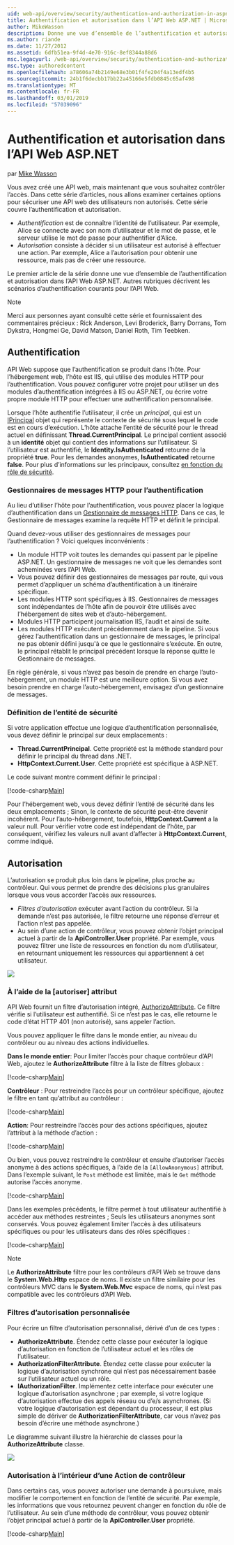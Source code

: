 ```yaml
---
uid: web-api/overview/security/authentication-and-authorization-in-aspnet-web-api
title: Authentification et autorisation dans l’API Web ASP.NET | Microsoft Docs
author: MikeWasson
description: Donne une vue d’ensemble de l’authentification et autorisation dans l’API Web ASP.NET.
ms.author: riande
ms.date: 11/27/2012
ms.assetid: 6dfb51ea-9f4d-4e70-916c-8ef8344a88d6
msc.legacyurl: /web-api/overview/security/authentication-and-authorization-in-aspnet-web-api
msc.type: authoredcontent
ms.openlocfilehash: a78606a74b2149e68e3b01f4fe204f4a13edf4b5
ms.sourcegitcommit: 24b1f6decbb17bb22a45166e5fdb0845c65af498
ms.translationtype: MT
ms.contentlocale: fr-FR
ms.lasthandoff: 03/01/2019
ms.locfileid: "57039096"
---
```

<a name="authentication-and-authorization-in-aspnet-web-api"></a>Authentification et autorisation dans l’API Web ASP.NET
====================
par [Mike Wasson](https://github.com/MikeWasson)

Vous avez créé une API web, mais maintenant que vous souhaitez contrôler l’accès. Dans cette série d’articles, nous allons examiner certaines options pour sécuriser une API web des utilisateurs non autorisés. Cette série couvre l’authentification et autorisation.

- *Authentification* est de connaître l’identité de l’utilisateur. Par exemple, Alice se connecte avec son nom d’utilisateur et le mot de passe, et le serveur utilise le mot de passe pour authentifier d’Alice.
- *Autorisation* consiste à décider si un utilisateur est autorisé à effectuer une action. Par exemple, Alice a l’autorisation pour obtenir une ressource, mais pas de créer une ressource.

Le premier article de la série donne une vue d’ensemble de l’authentification et autorisation dans l’API Web ASP.NET. Autres rubriques décrivent les scénarios d’authentification courants pour l’API Web.

> [!NOTE]
> Merci aux personnes ayant consulté cette série et fournissaient des commentaires précieux : Rick Anderson, Levi Broderick, Barry Dorrans, Tom Dykstra, Hongmei Ge, David Matson, Daniel Roth, Tim Teebken.


## <a name="authentication"></a>Authentification

API Web suppose que l’authentification se produit dans l’hôte. Pour l’hébergement web, l’hôte est IIS, qui utilise des modules HTTP pour l’authentification. Vous pouvez configurer votre projet pour utiliser un des modules d’authentification intégrées à IIS ou ASP.NET, ou écrire votre propre module HTTP pour effectuer une authentification personnalisée.

Lorsque l’hôte authentifie l’utilisateur, il crée un *principal*, qui est un [IPrincipal](https://msdn.microsoft.com/library/System.Security.Principal.IPrincipal.aspx) objet qui représente le contexte de sécurité sous lequel le code est en cours d’exécution. L’hôte attache l’entité de sécurité pour le thread actuel en définissant **Thread.CurrentPrincipal**. Le principal contient associé à un **identité** objet qui contient des informations sur l’utilisateur. Si l’utilisateur est authentifié, le **Identity.IsAuthenticated** retourne de la propriété **true**. Pour les demandes anonymes, **IsAuthenticated** retourne **false**. Pour plus d’informations sur les principaux, consultez [en fonction du rôle de sécurité](https://msdn.microsoft.com/library/shz8h065.aspx).

### <a name="http-message-handlers-for-authentication"></a>Gestionnaires de messages HTTP pour l’authentification

Au lieu d’utiliser l’hôte pour l’authentification, vous pouvez placer la logique d’authentification dans un [Gestionnaire de messages HTTP](../advanced/http-message-handlers.md). Dans ce cas, le Gestionnaire de messages examine la requête HTTP et définit le principal.

Quand devez-vous utiliser des gestionnaires de messages pour l’authentification ? Voici quelques inconvénients :

- Un module HTTP voit toutes les demandes qui passent par le pipeline ASP.NET. Un gestionnaire de messages ne voit que les demandes sont acheminées vers l’API Web.
- Vous pouvez définir des gestionnaires de messages par route, qui vous permet d’appliquer un schéma d’authentification à un itinéraire spécifique.
- Les modules HTTP sont spécifiques à IIS. Gestionnaires de messages sont indépendantes de l’hôte afin de pouvoir être utilisés avec l’hébergement de sites web et d’auto-hébergement.
- Modules HTTP participent journalisation IIS, l’audit et ainsi de suite.
- Les modules HTTP exécutent précédemment dans le pipeline. Si vous gérez l’authentification dans un gestionnaire de messages, le principal ne pas obtenir défini jusqu'à ce que le gestionnaire s’exécute. En outre, le principal rétablit le principal précédent lorsque la réponse quitte le Gestionnaire de messages.

En règle générale, si vous n’avez pas besoin de prendre en charge l’auto-hébergement, un module HTTP est une meilleure option. Si vous avez besoin prendre en charge l’auto-hébergement, envisagez d’un gestionnaire de messages.

### <a name="setting-the-principal"></a>Définition de l’entité de sécurité

Si votre application effectue une logique d’authentification personnalisée, vous devez définir le principal sur deux emplacements :

- **Thread.CurrentPrincipal**. Cette propriété est la méthode standard pour définir le principal du thread dans .NET.
- **HttpContext.Current.User**. Cette propriété est spécifique à ASP.NET.

Le code suivant montre comment définir le principal :

[!code-csharp[Main](authentication-and-authorization-in-aspnet-web-api/samples/sample1.cs)]

Pour l’hébergement web, vous devez définir l’entité de sécurité dans les deux emplacements ; Sinon, le contexte de sécurité peut-être devenir incohérent. Pour l’auto-hébergement, toutefois, **HttpContext.Current** a la valeur null. Pour vérifier votre code est indépendant de l’hôte, par conséquent, vérifiez les valeurs null avant d’affecter à **HttpContext.Current**, comme indiqué.

## <a name="authorization"></a>Autorisation

L’autorisation se produit plus loin dans le pipeline, plus proche au contrôleur. Qui vous permet de prendre des décisions plus granulaires lorsque vous vous accorder l’accès aux ressources.

- *Filtres d’autorisation* exécuter avant l’action du contrôleur. Si la demande n’est pas autorisée, le filtre retourne une réponse d’erreur et l’action n’est pas appelée.
- Au sein d’une action de contrôleur, vous pouvez obtenir l’objet principal actuel à partir de la **ApiController.User** propriété. Par exemple, vous pouvez filtrer une liste de ressources en fonction du nom d’utilisateur, en retournant uniquement les ressources qui appartiennent à cet utilisateur.

![](authentication-and-authorization-in-aspnet-web-api/_static/image1.png)

<a id="auth3"></a>
### <a name="using-the-authorize-attribute"></a>À l’aide de la [autoriser] attribut

API Web fournit un filtre d’autorisation intégré, [AuthorizeAttribute](https://msdn.microsoft.com/library/system.web.http.authorizeattribute.aspx). Ce filtre vérifie si l’utilisateur est authentifié. Si ce n’est pas le cas, elle retourne le code d’état HTTP 401 (non autorisé), sans appeler l’action.

Vous pouvez appliquer le filtre dans le monde entier, au niveau du contrôleur ou au niveau des actions individuelles.

**Dans le monde entier**: Pour limiter l’accès pour chaque contrôleur d’API Web, ajoutez le **AuthorizeAttribute** filtre à la liste de filtres globaux :

[!code-csharp[Main](authentication-and-authorization-in-aspnet-web-api/samples/sample2.cs)]

**Contrôleur** : Pour restreindre l’accès pour un contrôleur spécifique, ajoutez le filtre en tant qu’attribut au contrôleur :

[!code-csharp[Main](authentication-and-authorization-in-aspnet-web-api/samples/sample3.cs)]

**Action**: Pour restreindre l’accès pour des actions spécifiques, ajoutez l’attribut à la méthode d’action :

[!code-csharp[Main](authentication-and-authorization-in-aspnet-web-api/samples/sample4.cs)]

Ou bien, vous pouvez restreindre le contrôleur et ensuite d’autoriser l’accès anonyme à des actions spécifiques, à l’aide de la `[AllowAnonymous]` attribut. Dans l’exemple suivant, le `Post` méthode est limitée, mais le `Get` méthode autorise l’accès anonyme.

[!code-csharp[Main](authentication-and-authorization-in-aspnet-web-api/samples/sample5.cs)]

Dans les exemples précédents, le filtre permet à tout utilisateur authentifié à accéder aux méthodes restreintes ; Seuls les utilisateurs anonymes sont conservés. Vous pouvez également limiter l’accès à des utilisateurs spécifiques ou pour les utilisateurs dans des rôles spécifiques :

[!code-csharp[Main](authentication-and-authorization-in-aspnet-web-api/samples/sample6.cs)]

> [!NOTE]
> Le **AuthorizeAttribute** filtre pour les contrôleurs d’API Web se trouve dans le **System.Web.Http** espace de noms. Il existe un filtre similaire pour les contrôleurs MVC dans le **System.Web.Mvc** espace de noms, qui n’est pas compatible avec les contrôleurs d’API Web.


### <a name="custom-authorization-filters"></a>Filtres d’autorisation personnalisée

Pour écrire un filtre d’autorisation personnalisé, dérivé d’un de ces types :

- **AuthorizeAttribute**. Étendez cette classe pour exécuter la logique d’autorisation en fonction de l’utilisateur actuel et les rôles de l’utilisateur.
- **AuthorizationFilterAttribute**. Étendez cette classe pour exécuter la logique d’autorisation synchrone qui n’est pas nécessairement basée sur l’utilisateur actuel ou un rôle.
- **IAuthorizationFilter**. Implémentez cette interface pour exécuter une logique d’autorisation asynchrone ; par exemple, si votre logique d’autorisation effectue des appels réseau ou d’e/s asynchrones. (Si votre logique d’autorisation est dépendant du processeur, il est plus simple de dériver de **AuthorizationFilterAttribute**, car vous n’avez pas besoin d’écrire une méthode asynchrone.)

Le diagramme suivant illustre la hiérarchie de classes pour la **AuthorizeAttribute** classe.

![](authentication-and-authorization-in-aspnet-web-api/_static/image2.png)

### <a name="authorization-inside-a-controller-action"></a>Autorisation à l’intérieur d’une Action de contrôleur

Dans certains cas, vous pouvez autoriser une demande à poursuivre, mais modifier le comportement en fonction de l’entité de sécurité. Par exemple, les informations que vous retournez peuvent changer en fonction du rôle de l’utilisateur. Au sein d’une méthode de contrôleur, vous pouvez obtenir l’objet principal actuel à partir de la **ApiController.User** propriété.

[!code-csharp[Main](authentication-and-authorization-in-aspnet-web-api/samples/sample7.cs)]
